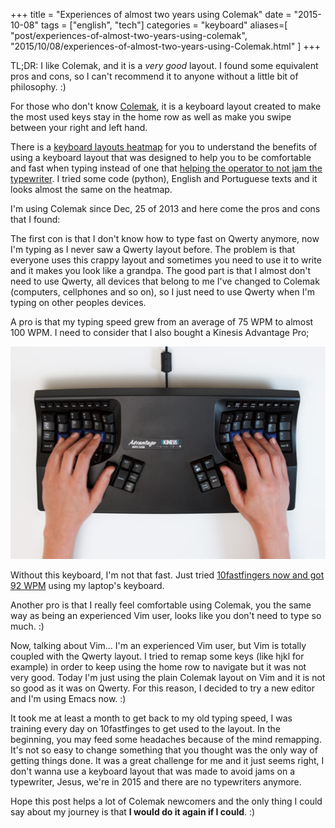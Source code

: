 +++
title = "Experiences of almost two years using Colemak"
date = "2015-10-08"
tags =  ["english", "tech"]
categories = "keyboard"
aliases=[
  "post/experiences-of-almost-two-years-using-colemak",
  "2015/10/08/experiences-of-almost-two-years-using-Colemak.html"
]
+++

TL;DR: I like Colemak, and it is a *very good* layout. I found some equivalent
pros and cons, so I can't recommend it to anyone without a little bit of
philosophy. :)

For those who don't know [Colemak](http://Colemak.com/), it is a keyboard layout
created to make the most used keys stay in the home row as well as make you
swipe between your right and left hand.

There is a
[keyboard layouts heatmap](http://www.patrick-wied.at/projects/heatmap-keyboard/)
for you to understand the benefits of using a keyboard layout that was designed
to help you to be comfortable and fast when typing instead of one that
[helping the operator to not jam the typewriter](https://en.wikipedia.org/wiki/Qwerty).
I tried some code (python), English and Portuguese texts and it looks almost the
same on the heatmap.

I'm using Colemak since Dec, 25 of 2013 and here come the pros and cons that I
found:

The first con is that I don't know how to type fast on Qwerty anymore, now I'm
typing as I never saw a Qwerty layout before. The problem is that everyone uses
this crappy layout and sometimes you need to use it to write and it makes you
look like a grandpa. The good part is that I almost don't need to use Qwerty, all
devices that belong to me I've changed to Colemak (computers, cellphones and so
on), so I just need to use Qwerty when I'm typing on other peoples devices.

A pro is that my typing speed grew from an average of 75 WPM to almost 100
WPM. I need to consider that I also bought a Kinesis Advantage Pro;

![Kinesis advantage photo](/images/posts/almost-two-years-using-colemak-kinesis.jpg
"Kinesis Advantage")

Without this keyboard, I'm not that fast. Just tried
[10fastfingers now and got 92 WPM](http://10fastfingers.com/user/504663/) using
my laptop's keyboard.

Another pro is that I really feel comfortable using Colemak, you the same way as
being an experienced Vim user, looks like you don't need to type so much. :)

Now, talking about Vim... I'm an experienced Vim user, but Vim is totally
coupled with the Qwerty layout. I tried to remap some keys (like hjkl for example)
in order to keep using the home row to navigate but it was not very good. Today
I'm just using the plain Colemak layout on Vim and it is not so good as it was on
Qwerty. For this reason, I decided to try a new editor and I'm using Emacs
now. :)

It took me at least a month to get back to my old typing speed, I was training
every day on 10fastfinges to get used to the layout. In the beginning, you may
feed some headaches because of the mind remapping. It's not so easy to change
something that you thought was the only way of getting things done. It was a
great challenge for me and it just seems right, I don't wanna use a keyboard
layout that was made to avoid jams on a typewriter, Jesus, we're in 2015 and
there are no typewriters anymore.

Hope this post helps a lot of Colemak newcomers and the only thing I could say
about my journey is that **I would do it again if I could**. :)
